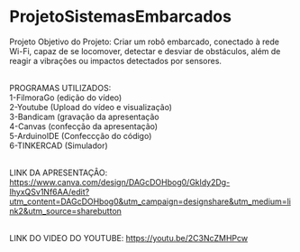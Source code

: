 # ProjetoSistemasEmbarcados
Projeto Objetivo do Projeto: Criar um robô embarcado, conectado à rede Wi-Fi, capaz de se locomover, detectar e desviar de obstáculos, além de reagir a vibrações ou impactos detectados por sensores.

<br>PROGRAMAS UTILIZADOS:
<br>1-FilmoraGo (edição do vídeo)
<br>2-Youtube (Upload do vídeo e visualização)
<br>3-Bandicam (gravação da apresentação
<br>4-Canvas (confecção da apresentação)
<br>5-ArduinoIDE (Confeccção do código)
<br>6-TINKERCAD (Simulador)

<br>LINK DA APRESENTAÇÂO: https://www.canva.com/design/DAGcDOHbog0/Gkldy2Dg-IhyxQSv1Nf6AA/edit?utm_content=DAGcDOHbog0&utm_campaign=designshare&utm_medium=link2&utm_source=sharebutton

<br>LINK DO VIDEO DO YOUTUBE: https://youtu.be/2C3NcZMHPcw 
